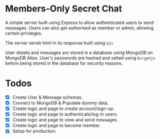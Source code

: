 # Members-Only Secret Chat

A simple server built using Express to allow authenticated users to send messages. Users can also get authorised as member or admin, allowing certain privileges.

The server sends html in its response built using `ejs`

User details and messages are stored in a database using MongoDB on MongoDB Atlas. User's passwords are hashed and salted using `bcryptjs` before being stored in the database for security reasons.

# Todos

- [x] Create User & Message schemas.
- [x] Connect to MongoDB & Populate dummy data.
- [x] Create logic and page to create account/sign-up.
- [x] Create logic and page to authenticate/log-in users.
- [x] Create logic and page to view and send messages.
- [x] Create logic and page to become member.
- [x] Setup for production.
